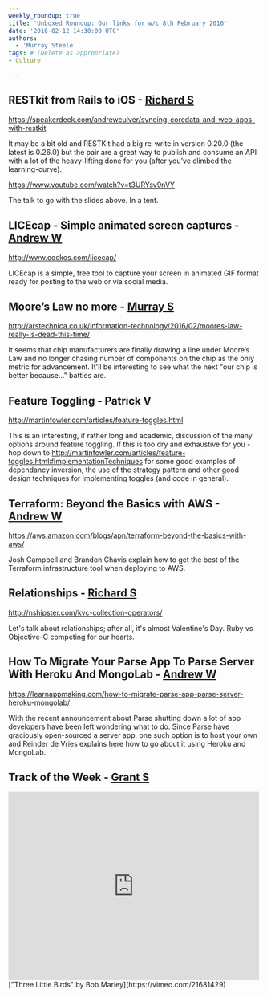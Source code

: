 ```yaml
---
weekly_roundup: true
title: 'Unboxed Roundup: Our links for w/c 8th February 2016'
date: '2016-02-12 14:30:00 UTC'
authors:
  - 'Murray Steele'
tags: # (Delete as appropriate)
- Culture

---
```


## RESTkit from Rails to iOS - [Richard S](/team#richard-stobart)

https://speakerdeck.com/andrewculver/syncing-coredata-and-web-apps-with-restkit

It may be a bit old and RESTKit had a big re-write in version 0.20.0 (the latest is 0.26.0) but the pair are a great way to publish and consume an API with a lot of the heavy-lifting done for you (after you’ve climbed the learning-curve).

https://www.youtube.com/watch?v=t3URYsv9nVY

The talk to go with the slides above.  In a tent.

## LICEcap - Simple animated screen captures - [Andrew W](/team#andrew-white)

http://www.cockos.com/licecap/

LICEcap is a simple, free tool to capture your screen in animated GIF format ready for posting to the web or via social media.

## Moore’s Law no more - [Murray S](/team#murray-steele)

http://arstechnica.co.uk/information-technology/2016/02/moores-law-really-is-dead-this-time/

It seems that chip manufacturers are finally drawing a line under Moore’s Law and no longer chasing number of components on the chip as the only metric for advancement.  It'll be interesting to see what the next "our chip is better because..." battles are.

## Feature Toggling - Patrick V

http://martinfowler.com/articles/feature-toggles.html

This is an interesting, if rather long and academic, discussion of the many options around feature toggling.  If this is too dry and exhaustive for you - hop down to http://martinfowler.com/articles/feature-toggles.html#ImplementationTechniques for some good examples of dependancy inversion, the use of the strategy pattern and other good design techniques for implementing toggles (and code in general).

## Terraform: Beyond the Basics with AWS - [Andrew W](/team#andrew-white)

https://aws.amazon.com/blogs/apn/terraform-beyond-the-basics-with-aws/

Josh Campbell and Brandon Chavis explain how to get the best of the Terraform infrastructure tool when deploying to AWS.

## Relationships - [Richard S](/team#richard-stobart)

http://nshipster.com/kvc-collection-operators/

Let's talk about relationships; after all, it's almost Valentine's Day. Ruby vs Objective-C competing for our hearts.

## How To Migrate Your Parse App To Parse Server With Heroku And MongoLab - [Andrew W](/team#andrew-white)

https://learnappmaking.com/how-to-migrate-parse-app-parse-server-heroku-mongolab/

With the recent announcement about Parse shutting down a lot of app developers have been left wondering what to do. Since Parse have graciously open-sourced a server app, one such option is to host your own and Reinder de Vries explains here how to go about it using Heroku and MongoLab.

## Track of the Week - [Grant S](/team#grant-speelman)

<iframe src="https://player.vimeo.com/video/21681429" width="500" height="375" frameborder="0" webkitallowfullscreen mozallowfullscreen allowfullscreen></iframe>
["Three Little Birds" by Bob Marley](https://vimeo.com/21681429)
